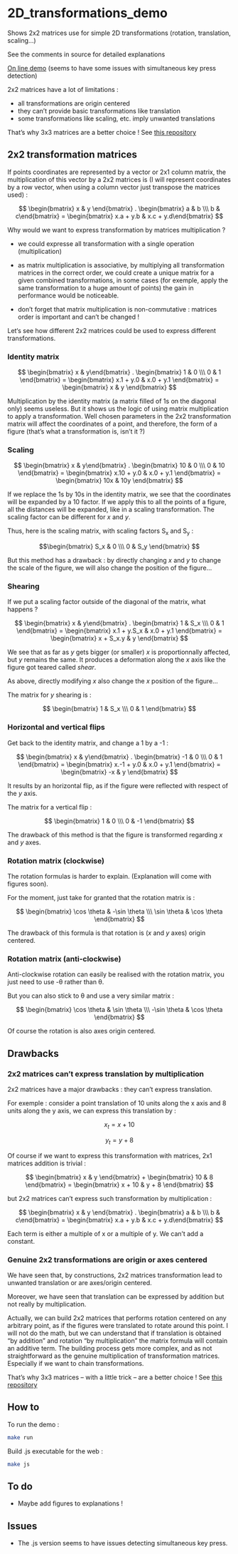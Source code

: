 # 2D_transformations_demo
Shows 2x2 matrices use for simple 2D transformations (rotation, translation, scaling…)

See the comments in source for  detailed explanations

[On line demo](http://jehadel.github.io/2D_transformations_demo) (seems to have some issues with simultaneous key press detection)

2x2 matrices have a lot of limitations :

- all transformations are origin centered
- they can’t provide basic transformations like translation
- some transformations like scaling, etc. imply unwanted translations

That’s why 3x3 matrices are a better choice ! See [this repository](https://github.com/Jehadel/3x3-2D-transformations_demo)

## 2x2 transformation matrices

If points coordinates are represented by a vector or 2x1 column matrix, the multiplication of this vector by a 2x2 matrices is (I will represent coordinates by a row vector, when using a column vector just transpose the matrices used) :

$$ \begin{bmatrix} x & y \end{bmatrix} . 
    \begin{bmatrix} a & b \\\ 
    b & c\end{bmatrix} = 
    \begin{bmatrix} x.a + y.b &
     x.c + y.d\end{bmatrix} 
$$

Why would we want to express transformation by matrices multiplication ?

* we could expresse all transformation with a single operation (multiplication)

* as matrix multiplication is associative, by multiplying all transformation matrices in the correct order, we could create a unique matrix for a given combined transformations, in some cases (for exemple, apply the same transformation to a huge amount of points) the gain in performance would be noticeable. 

* don’t forget that matrix multiplication is non-commutative : matrices order is important and can’t be changed !

Let‘s see how different 2x2 matrices could be used to express different transformations.

### Identity matrix

$$ \begin{bmatrix} x & y\end{bmatrix} . 
    \begin{bmatrix} 1 & 0 \\\ 
                0 & 1 \end{bmatrix} =
    \begin{bmatrix} x.1 + y.0 & x.0 + y.1 \end{bmatrix} =
    \begin{bmatrix} x & y \end{bmatrix}
$$

Multiplication by the identity matrix (a matrix filled of 1s on the diagonal only) seems useless. But it shows us the logic of using matrix multiplication to apply a transformation. Well chosen parameters in the 2x2 transformation matrix will affect the coordinates of a point, and therefore, the form of a figure (that’s what a transformation is, isn’t it ?)

### Scaling

$$ \begin{bmatrix} x & y\end{bmatrix} . 
    \begin{bmatrix} 10 & 0 \\\ 
                0 & 10 \end{bmatrix} =
    \begin{bmatrix} x.10 + y.0 & x.0 + y.1 \end{bmatrix} =
    \begin{bmatrix} 10x & 10y \end{bmatrix}
$$

If we replace the 1s by 10s in the identity matrix, we see that the coordinates will be expanded by a 10 factor. If we apply this to all the points of a figure, all the distances will be expanded, like in a scaling transformation. The scaling factor can be different for *x* and *y*.

Thus, here is the scaling matrix, with scaling factors S<sub>x</sub> and S<sub>y</sub> :

$$\begin{bmatrix} S_x & 0 \\\ 
                0 & S_y \end{bmatrix}
$$

But this method has a drawback : by directly changing *x* and *y* to change the scale of the figure, we will also change the position of the figure…


### Shearing

If we put a scaling factor outside of the diagonal of the matrix, what happens ?

$$ \begin{bmatrix} x & y\end{bmatrix} . 
    \begin{bmatrix} 1 & S_x \\\ 
                0 & 1 \end{bmatrix} =
    \begin{bmatrix} x.1 + y.S_x & x.0 + y.1 \end{bmatrix} =
    \begin{bmatrix} x + S_x.y & y \end{bmatrix}
$$

We see that as far as *y* gets bigger (or smaller) *x* is proportionnally affected, but *y* remains the same. It produces a deformation along the *x* axis like the figure got teared called *shear*. 

As above, directly modifying *x* also change the *x* position of the figure…

The matrix for *y* shearing is :

$$
 \begin{bmatrix} 1 & S_x \\\ 
                0 & 1 \end{bmatrix}
$$

### Horizontal and vertical flips

Get back to the identity matrix, and change a 1 by a -1 :

$$ \begin{bmatrix} x & y\end{bmatrix} . 
    \begin{bmatrix} -1 & 0 \\\ 
                0 & 1 \end{bmatrix} =
    \begin{bmatrix} x.-1 + y.0 & x.0 + y.1 \end{bmatrix} =
    \begin{bmatrix} -x & y \end{bmatrix}
$$

It results by an horizontal flip, as if the figure were reflected with respect of the *y* axis.

The matrix for a vertical flip :

$$
\begin{bmatrix} 1 & 0 \\\ 
                0 & -1 \end{bmatrix}
$$

The drawback of this method is that the figure is transformed regarding *x* and *y* axes.

### Rotation matrix (clockwise)

The rotation formulas is harder to explain. (Explanation will come with figures soon).

For the moment, just take for granted that the rotation matrix is :

$$
 \begin{bmatrix} \cos \theta & -\sin \theta \\\ 
                \sin \theta & \cos \theta \end{bmatrix}
$$

The drawback of this formula is that rotation is (*x* and *y* axes) origin centered. 

### Rotation matrix (anti-clockwise)

Anti-clockwise rotation can easily be realised with the rotation matrix, you just need to use -θ rather than θ.

But you can also stick to θ and use a very similar matrix :

$$
 \begin{bmatrix} \cos \theta & \sin \theta \\\ 
                -\sin \theta & \cos \theta \end{bmatrix}
$$

Of course the rotation is also axes origin centered.

## Drawbacks

### 2x2 matrices can’t express translation by multiplication

2x2 matrices have a major drawbacks : they can’t express translation.

For exemple : consider a point translation of 10 units along the x axis and 8 units along the y axis, we can express this translation by :

$$ x_t = x + 10 $$

$$ y_t = y + 8 $$

Of course if we want to express this transformation with matrices, 2x1 matrices addition is trivial :

$$ \begin{bmatrix} x & y \end{bmatrix} + 
    \begin{bmatrix} 10 & 8 \end{bmatrix} = 
    \begin{bmatrix} x + 10 & y + 8 \end{bmatrix}
$$

but 2x2 matrices can’t express such transformation by multiplication  :

$$ \begin{bmatrix} x & y \end{bmatrix} . 
    \begin{bmatrix} a & b \\\ 
    b & c\end{bmatrix} = 
    \begin{bmatrix} x.a + y.b &
    x.c + y.d\end{bmatrix} 
$$

Each term is either a multiple of x or a multiple of y. We can’t add a constant.

### Genuine 2x2 transformations are origin or axes centered

We have seen that, by constructions, 2x2 matrices transformation lead to unwanted translation or are axes/origin centered.

Moreover, we have seen that translation can be expressed by addition but not really by multiplication.

Actually, we can build 2x2 matrices that performs rotation centered on any arbitrary point, as if the figures were translated to rotate around this point. I will not do the math, but we can understand that if translation is obtained “by addition” and rotation “by multiplication” the matrix formula will contain an additive term. The building process gets more complex, and as not straightforward as the genuine multiplication of transformation matrices. Especially if we want to chain transformations.

That’s why 3x3 matrices – with a little trick – are a better choice ! See [this repository](https://github.com/Jehadel/3x3-2D-transformations_demo)

## How to

To run the demo :

```bash
make run
```

Build .js executable for the web :

```bash
make js
```

## To do

* Maybe add figures to explanations !

## Issues

* The .js version seems to have issues detecting simultaneous key press.

